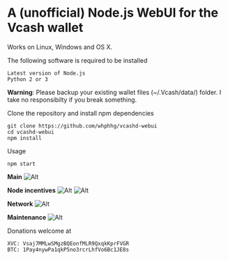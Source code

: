 # A (unofficial) Node.js WebUI for the Vcash wallet

Works on Linux, Windows and OS X.

The following software is required to be installed
```
Latest version of Node.js
Python 2 or 3
```

**Warning**: Please backup your existing wallet files (~/.Vcash/data/) folder. I take no responsibilty if you break something.

Clone the repository and install npm dependencies
```
git clone https://github.com/whphhg/vcashd-webui
cd vcashd-webui
npm install
```

Usage
```
npm start
```

**Main**
![Alt](http://i.imgur.com/4kFiggk.png)

**Node incentives**
![Alt](http://i.imgur.com/YXoOAzX.png)
![Alt](http://i.imgur.com/Eudv5q1.png)

**Network**
![Alt](http://i.imgur.com/MbjMdm3.jpg)

**Maintenance**
![Alt](http://i.imgur.com/NQacsDM.png)

Donations welcome at
```
XVC: Vsaj7MMLwSMgzBQEonfMLR9QxqkKprFVGR
BTC: 1Pay4nywPa1qkP5no3rcrLhfVo6Bc1JE8s
```
